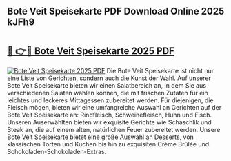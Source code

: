 ## Bote Veit Speisekarte PDF Download Online 2025 kJFh9

# <h2><a href="http://gcc2icw.nevu.top/?p=Bote+Veit+Speisekarte">🔗 👉🔴 Bote Veit Speisekarte 2025 PDF</a></h2>

[![Bote Veit Speisekarte 2025 PDF](https://i.imgur.com/dBaPXMq.png)](http://gcc2icw.nevu.top/?p=Bote+Veit+Speisekarte)
Die Bote Veit Speisekarte ist nicht nur eine Liste von Gerichten, sondern auch die Kunst der Wahl. Auf unserer Bote Veit Speisekarte bieten wir einen Salatbereich an, in dem Sie aus verschiedenen Salaten wählen können, die mit frischen Zutaten für ein leichtes und leckeres Mittagessen zubereitet werden. Für diejenigen, die Fleisch mögen, bieten wir eine umfangreiche Auswahl an Gerichten auf der Bote Veit Speisekarte an: Rindfleisch, Schweinefleisch, Huhn und Fisch. Unseren Auserwählten bieten wir exquisite Gerichte wie Schaschlik und Steak an, die auf einem alten, natürlichen Feuer zubereitet werden. Unsere Bote Veit Speisekarte bietet eine große Auswahl an Desserts, von klassischen Torten und Kuchen bis hin zu exquisiten Crème Brûlée und Schokoladen-Schokoladen-Extras.
